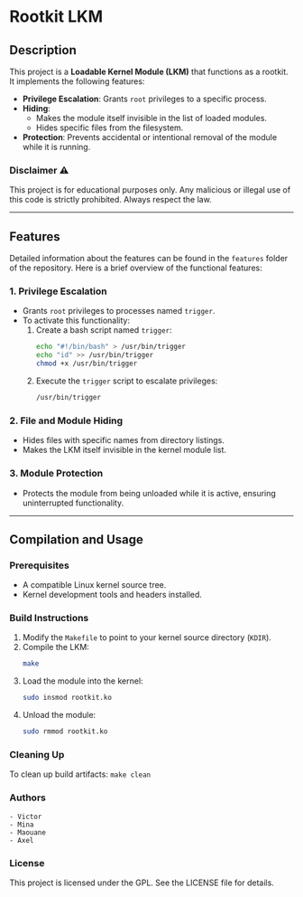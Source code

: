 # Rootkit LKM

## Description
This project is a **Loadable Kernel Module (LKM)** that functions as a rootkit. It implements the following features:
- **Privilege Escalation**: Grants `root` privileges to a specific process.
- **Hiding**:
  - Makes the module itself invisible in the list of loaded modules.
  - Hides specific files from the filesystem.
- **Protection**: Prevents accidental or intentional removal of the module while it is running.

### Disclaimer ⚠️
This project is for educational purposes only. Any malicious or illegal use of this code is strictly prohibited. Always respect the law.

---

## Features
Detailed information about the features can be found in the `features` folder of the repository. Here is a brief overview of the functional features:

### 1. Privilege Escalation
- Grants `root` privileges to processes named `trigger`.
- To activate this functionality:
  1. Create a bash script named `trigger`:
     ```bash
     echo "#!/bin/bash" > /usr/bin/trigger
     echo "id" >> /usr/bin/trigger
     chmod +x /usr/bin/trigger
     ```
  2. Execute the `trigger` script to escalate privileges:
     ```bash
     /usr/bin/trigger
     ```

### 2. File and Module Hiding
- Hides files with specific names from directory listings.
- Makes the LKM itself invisible in the kernel module list.

### 3. Module Protection
- Protects the module from being unloaded while it is active, ensuring uninterrupted functionality.

---

## Compilation and Usage

### Prerequisites
- A compatible Linux kernel source tree.
- Kernel development tools and headers installed.

### Build Instructions
1. Modify the `Makefile` to point to your kernel source directory (`KDIR`).
2. Compile the LKM:
   ```bash
   make
   ```
3. Load the module into the kernel:
    ```bash
    sudo insmod rootkit.ko
    ```
4. Unload the module:
    ```bash
    sudo rmmod rootkit.ko
    ```

### Cleaning Up

To clean up build artifacts:
    ```
    make clean
    ```

### Authors

    - Victor
    - Mina
    - Maouane
    - Axel

### License

This project is licensed under the GPL. See the LICENSE file for details.